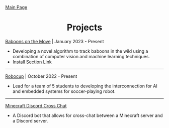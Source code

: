[Main Page](../index)

<h1 align="center">Projects</h1>

[Baboons on the Move](https://github.com/UCSD-E4E/baboon-agmm) | January 2023 - Present

*  Developing a novel algorithm to track baboons in the wild using a combination of computer vision and machine learning techniques.
* [Install Section Link](https://github.com/UCSD-E4E/baboon-agmm#installation)

---

[Robocup](https://github.com/IEEE-TritonsRCSC/robocup-2023) | October 2022 - Present

* Lead for a team of 5 students to developing the interconnection for AI and embedded systems for soccer-playing robot.

---

[Minecraft Discord Cross Chat](https://github.com/TylerFlar/MinecraftDiscord-CrossChat)

* A Discord bot that allows for cross-chat between a Minecraft server and a Discord server.